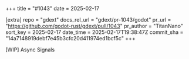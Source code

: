 +++
title = "#1043"
date = 2025-02-17

[extra]
repo = "gdext"
docs_rel_url = "gdext/pr-1043/godot"
pr_url = "https://github.com/godot-rust/gdext/pull/1043"
pr_author = "TitanNano"
sort_key = 2025-02-17
date_time = 2025-02-17T19:38:47Z
commit_sha = "14a7148919debf7e45b3cfc20d411974ed1bcf5c"
+++

[WIP] Async Signals
